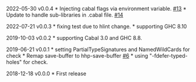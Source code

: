 2022-05-30 v0.0.4
	* Injecting cabal flags via environment variable. [#13](https://github.com/kazu-yamamoto/hhp/pull/13)
	* Update to handle sub-libraries in .cabal file. [#14](https://github.com/kazu-yamamoto/hhp/pull/14)

2022-07-21 v0.0.3
	* fixing test due to hlint change.
	* supporting GHC 8.10

2019-10-03 v0.0.2
	* supporting Cabal 3.0 and GHC 8.8.

2019-06-21 v0.0.1
	* setting PartialTypeSignatures and NamedWildCards for check
	* Remap save-buffer to hhp-save-buffer [#6](https://github.com/kazu-yamamoto/hhp/pull/6)
	* using "-fdefer-typed-holes" for check.

2018-12-18 v0.0.0
	* First release

